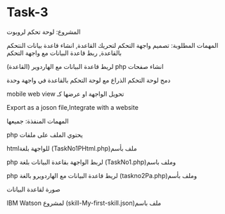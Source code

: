 # Task-3
المشروع: لوحة تحكم لروبوت

المهمات المطلوبة: تصميم واجهة التحكم لتحريك القاعدة, انشاء قاعدة بيانات النتحكم بالقاعدة, ربط قاعدة البيانات مع واجهة التحكم

  لريط قاعدة البيانات مع الهاردوير (القاعدة) php انشاء صفحات

 دمج لوحة التحكم الذراع مع لوحة التحكم بالقاعدة في واجهة وحدة 
 
mobile web view تحويل الواجهة او عرضها كـ

Export as a joson file,Integrate with a website

المهمات المنفذة: جميعها

 php   يحتوي الملف على ملفات
 
 htmlللواجهة بلغة (TaskNo1PHtml.php)ملف بأسم
 
 php لربط الواجهة بقاعدة البيانات بلغة (TaskNo1.php)وملف باسم  
  
  php لريط قاعدة البيانات مع الهاردويرو بالغة (taskno2Pa.php)وملف بأسم 

صورة لقاعدة البيانات

 IBM Watson لمشروع (skill-My-first-skill.json)ملف باسم 
